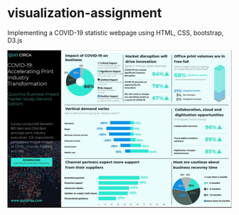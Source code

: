 # visualization-assignment
Implementing a COVID-19 statistic webpage using HTML, CSS, bootstrap, D3.js

![alt text](https://github.com/adelghaenian/visualization-assignment/raw/main/preview.JPG)
